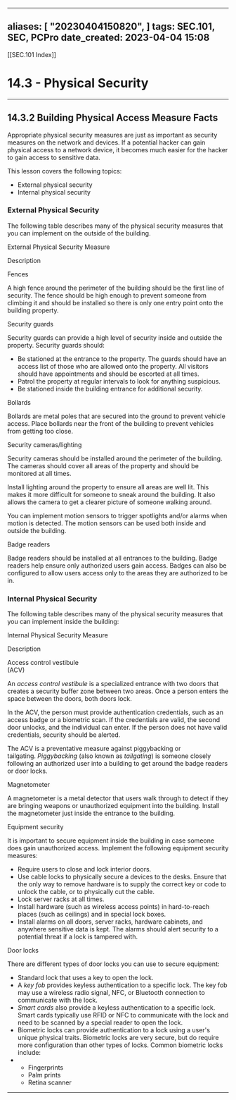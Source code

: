 
---
aliases: [ "20230404150820",  ]
tags: SEC.101, SEC, PCPro
date_created: 2023-04-04 15:08
---
[[SEC.101 Index]]
# 14.3 - Physical Security
---
## 14.3.2 Building Physical Access Measure Facts
Appropriate physical security measures are just as important as security measures on the network and devices. If a potential hacker can gain physical access to a network device, it becomes much easier for the hacker to gain access to sensitive data.

This lesson covers the following topics:

-   External physical security
-   Internal physical security

### External Physical Security
The following table describes many of the physical security measures that you can implement on the outside of the building.

External Physical Security Measure

Description

Fences

A high fence around the perimeter of the building should be the first line of security. The fence should be high enough to prevent someone from climbing it and should be installed so there is only one entry point onto the building property.

Security guards

Security guards can provide a high level of security inside and outside the property. Security guards should:

-   Be stationed at the entrance to the property. The guards should have an access list of those who are allowed onto the property. All visitors should have appointments and should be escorted at all times.
-   Patrol the property at regular intervals to look for anything suspicious.
-   Be stationed inside the building entrance for additional security.

Bollards

Bollards are metal poles that are secured into the ground to prevent vehicle access. Place bollards near the front of the building to prevent vehicles from getting too close.

Security cameras/lighting

Security cameras should be installed around the perimeter of the building. The cameras should cover all areas of the property and should be monitored at all times.  
  
Install lighting around the property to ensure all areas are well lit. This makes it more difficult for someone to sneak around the building. It also allows the camera to get a clearer picture of someone walking around.  
  
You can implement motion sensors to trigger spotlights and/or alarms when motion is detected. The motion sensors can be used both inside and outside the building.

Badge readers

Badge readers should be installed at all entrances to the building. Badge readers help ensure only authorized users gain access. Badges can also be configured to allow users access only to the areas they are authorized to be in.

### Internal Physical Security
The following table describes many of the physical security measures that you can implement inside the building:

Internal Physical Security Measure

Description

Access control vestibule  
(ACV)

An _access control vestibule_ is a specialized entrance with two doors that creates a security buffer zone between two areas. Once a person enters the space between the doors, both doors lock.  
  
In the ACV, the person must provide authentication credentials, such as an access badge or a biometric scan. If the credentials are valid, the second door unlocks, and the individual can enter. If the person does not have valid credentials, security should be alerted.  
  
The ACV is a preventative measure against piggybacking or tailgating. _Piggybacking_ (also known as _tailgating_) is someone closely following an authorized user into a building to get around the badge readers or door locks.

Magnetometer

A magnetometer is a metal detector that users walk through to detect if they are bringing weapons or unauthorized equipment into the building. Install the magnetometer just inside the entrance to the building.

Equipment security

It is important to secure equipment inside the building in case someone does gain unauthorized access. Implement the following equipment security measures:

-   Require users to close and lock interior doors.
-   Use cable locks to physically secure a devices to the desks. Ensure that the only way to remove hardware is to supply the correct key or code to unlock the cable, or to physically cut the cable.
-   Lock server racks at all times.
-   Install hardware (such as wireless access points) in hard-to-reach places (such as ceilings) and in special lock boxes.
-   Install alarms on all doors, server racks, hardware cabinets, and anywhere sensitive data is kept. The alarms should alert security to a potential threat if a lock is tampered with.

Door locks

There are different types of door locks you can use to secure equipment:

-   Standard lock that uses a key to open the lock.
-   A _key fob_ provides keyless authentication to a specific lock. The key fob may use a wireless radio signal, NFC, or Bluetooth connection to communicate with the lock.
-   _Smart cards_ also provide a keyless authentication to a specific lock. Smart cards typically use RFID or NFC to communicate with the lock and need to be scanned by a special reader to open the lock.
-   Biometric locks can provide authentication to a lock using a user's unique physical traits. Biometric locks are very secure, but do require more configuration than other types of locks. Common biometric locks include:
-   -   Fingerprints
    -   Palm prints
    -   Retina scanner

---

